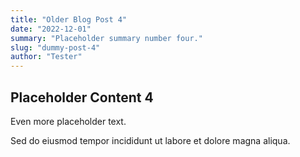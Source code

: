 ```yaml
---
title: "Older Blog Post 4"
date: "2022-12-01"
summary: "Placeholder summary number four."
slug: "dummy-post-4"
author: "Tester"
---
```


## Placeholder Content 4

Even more placeholder text.

Sed do eiusmod tempor incididunt ut labore et dolore magna aliqua. 